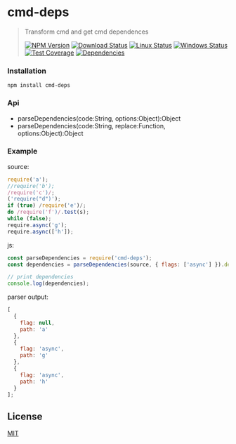 # cmd-deps

> Transform cmd and get cmd dependences
>
> [![NPM Version][npm-image]][npm-url]
> [![Download Status][download-image]][npm-url]
> [![Linux Status][travis-image]][travis-url]
> [![Windows Status][appveyor-image]][appveyor-url]
> [![Test Coverage][coveralls-image]][coveralls-url]
> [![Dependencies][david-image]][david-url]

### Installation

```
npm install cmd-deps
```

### Api

* parseDependencies(code:String, options:Object):Object
* parseDependencies(code:String, replace:Function, options:Object):Object

### Example

source:

```js
require('a');
//require('b');
/require('c')/;
('require("d")');
if (true) /require('e')/;
do /require('f')/.test(s);
while (false);
require.async('g');
require.async(['h']);
```

js:

```js
const parseDependencies = require('cmd-deps');
const dependencies = parseDependencies(source, { flags: ['async'] }).dependencies;

// print dependencies
console.log(dependencies);
```

parser output:

```js
[
  {
    flag: null,
    path: 'a'
  },
  {
    flag: 'async',
    path: 'g'
  },
  {
    flag: 'async',
    path: 'h'
  }
];
```

## License

[MIT](LICENSE)

[travis-image]: http://img.shields.io/travis/nuintun/cmd-deps.svg?style=flat-square&label=linux
[travis-url]: https://travis-ci.org/nuintun/cmd-deps
[appveyor-image]: https://img.shields.io/appveyor/ci/nuintun/cmd-deps.svg?style=flat-square&label=windows
[appveyor-url]: https://ci.appveyor.com/project/nuintun/cmd-deps
[coveralls-image]: http://img.shields.io/coveralls/nuintun/cmd-deps/master.svg?style=flat-square
[coveralls-url]: https://coveralls.io/r/nuintun/cmd-deps?branch=master
[david-image]: http://img.shields.io/david/nuintun/cmd-deps.svg?style=flat-square
[david-url]: https://david-dm.org/nuintun/cmd-deps
[npm-image]: http://img.shields.io/npm/v/cmd-deps.svg?style=flat-square
[npm-url]: https://www.npmjs.org/package/cmd-deps
[download-image]: http://img.shields.io/npm/dm/cmd-deps.svg?style=flat-square

